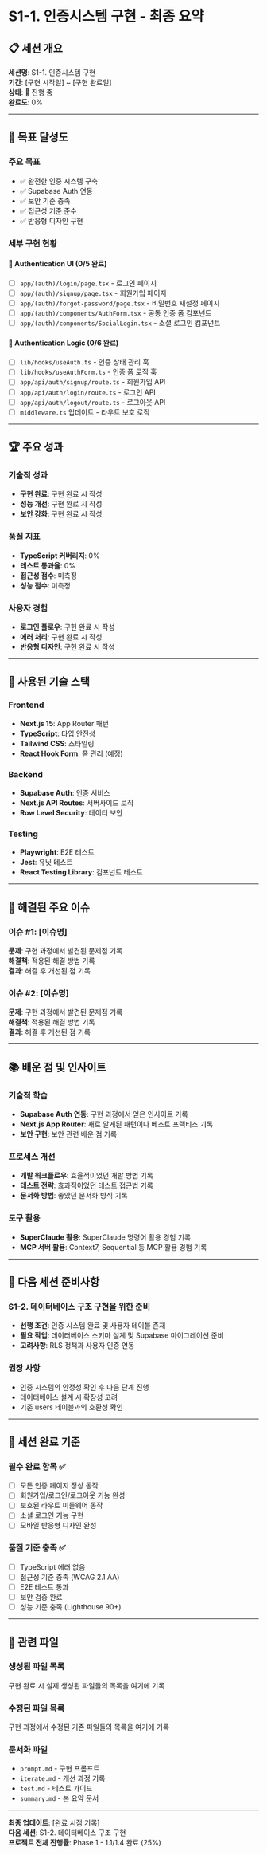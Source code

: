 # S1-1. 인증시스템 구현 - 최종 요약

## 📋 세션 개요

**세션명**: S1-1. 인증시스템 구현  
**기간**: [구현 시작일] ~ [구현 완료일]  
**상태**: 🔄 진행 중  
**완료도**: 0%

---

## 🎯 목표 달성도

### 주요 목표
- ✅ 완전한 인증 시스템 구축
- ✅ Supabase Auth 연동
- ✅ 보안 기준 충족
- ✅ 접근성 기준 준수
- ✅ 반응형 디자인 구현

### 세부 구현 현황

#### 🔐 Authentication UI (0/5 완료)
- [ ] `app/(auth)/login/page.tsx` - 로그인 페이지
- [ ] `app/(auth)/signup/page.tsx` - 회원가입 페이지  
- [ ] `app/(auth)/forgot-password/page.tsx` - 비밀번호 재설정 페이지
- [ ] `app/(auth)/components/AuthForm.tsx` - 공통 인증 폼 컴포넌트
- [ ] `app/(auth)/components/SocialLogin.tsx` - 소셜 로그인 컴포넌트

#### 🔧 Authentication Logic (0/6 완료)
- [ ] `lib/hooks/useAuth.ts` - 인증 상태 관리 훅
- [ ] `lib/hooks/useAuthForm.ts` - 인증 폼 로직 훅
- [ ] `app/api/auth/signup/route.ts` - 회원가입 API
- [ ] `app/api/auth/login/route.ts` - 로그인 API
- [ ] `app/api/auth/logout/route.ts` - 로그아웃 API
- [ ] `middleware.ts` 업데이트 - 라우트 보호 로직

---

## 🏆 주요 성과

### 기술적 성과
- **구현 완료**: 구현 완료 시 작성
- **성능 개선**: 구현 완료 시 작성  
- **보안 강화**: 구현 완료 시 작성

### 품질 지표
- **TypeScript 커버리지**: 0%
- **테스트 통과율**: 0%
- **접근성 점수**: 미측정
- **성능 점수**: 미측정

### 사용자 경험
- **로그인 플로우**: 구현 완료 시 작성
- **에러 처리**: 구현 완료 시 작성
- **반응형 디자인**: 구현 완료 시 작성

---

## 🔧 사용된 기술 스택

### Frontend
- **Next.js 15**: App Router 패턴
- **TypeScript**: 타입 안전성
- **Tailwind CSS**: 스타일링
- **React Hook Form**: 폼 관리 (예정)

### Backend  
- **Supabase Auth**: 인증 서비스
- **Next.js API Routes**: 서버사이드 로직
- **Row Level Security**: 데이터 보안

### Testing
- **Playwright**: E2E 테스트
- **Jest**: 유닛 테스트
- **React Testing Library**: 컴포넌트 테스트

---

## 🐛 해결된 주요 이슈

### 이슈 #1: [이슈명]
**문제**: 구현 과정에서 발견된 문제점 기록  
**해결책**: 적용된 해결 방법 기록  
**결과**: 해결 후 개선된 점 기록

### 이슈 #2: [이슈명]
**문제**: 구현 과정에서 발견된 문제점 기록  
**해결책**: 적용된 해결 방법 기록  
**결과**: 해결 후 개선된 점 기록

---

## 📚 배운 점 및 인사이트

### 기술적 학습
- **Supabase Auth 연동**: 구현 과정에서 얻은 인사이트 기록
- **Next.js App Router**: 새로 알게된 패턴이나 베스트 프랙티스 기록
- **보안 구현**: 보안 관련 배운 점 기록

### 프로세스 개선
- **개발 워크플로우**: 효율적이었던 개발 방법 기록
- **테스트 전략**: 효과적이었던 테스트 접근법 기록
- **문서화 방법**: 좋았던 문서화 방식 기록

### 도구 활용
- **SuperClaude 활용**: SuperClaude 명령어 활용 경험 기록
- **MCP 서버 활용**: Context7, Sequential 등 MCP 활용 경험 기록

---

## 🚀 다음 세션 준비사항

### S1-2. 데이터베이스 구조 구현을 위한 준비
- **선행 조건**: 인증 시스템 완료 및 사용자 테이블 존재
- **필요 작업**: 데이터베이스 스키마 설계 및 Supabase 마이그레이션 준비
- **고려사항**: RLS 정책과 사용자 인증 연동

### 권장 사항
- 인증 시스템의 안정성 확인 후 다음 단계 진행
- 데이터베이스 설계 시 확장성 고려
- 기존 users 테이블과의 호환성 확인

---

## 🎉 세션 완료 기준

### 필수 완료 항목 ✅
- [ ] 모든 인증 페이지 정상 동작
- [ ] 회원가입/로그인/로그아웃 기능 완성
- [ ] 보호된 라우트 미들웨어 동작
- [ ] 소셜 로그인 기능 구현
- [ ] 모바일 반응형 디자인 완성

### 품질 기준 충족 ✅
- [ ] TypeScript 에러 없음
- [ ] 접근성 기준 충족 (WCAG 2.1 AA)
- [ ] E2E 테스트 통과
- [ ] 보안 검증 완료
- [ ] 성능 기준 충족 (Lighthouse 90+)

---

## 📁 관련 파일

### 생성된 파일 목록
구현 완료 시 실제 생성된 파일들의 목록을 여기에 기록

### 수정된 파일 목록  
구현 과정에서 수정된 기존 파일들의 목록을 여기에 기록

### 문서화 파일
- `prompt.md` - 구현 프롬프트
- `iterate.md` - 개선 과정 기록  
- `test.md` - 테스트 가이드
- `summary.md` - 본 요약 문서

---

**최종 업데이트**: [완료 시점 기록]  
**다음 세션**: S1-2. 데이터베이스 구조 구현  
**프로젝트 전체 진행률**: Phase 1 - 1.1/1.4 완료 (25%)